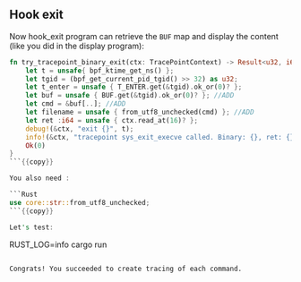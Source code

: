 ## Hook exit

Now hook_exit program can retrieve the `BUF` map and display the content (like you did in the display program):

```Rust
fn try_tracepoint_binary_exit(ctx: TracePointContext) -> Result<u32, i64> {
    let t = unsafe{ bpf_ktime_get_ns() };
    let tgid = (bpf_get_current_pid_tgid() >> 32) as u32;
    let t_enter = unsafe { T_ENTER.get(&tgid).ok_or(0)? };
    let buf = unsafe { BUF.get(&tgid).ok_or(0)? }; //ADD
    let cmd = &buf[..]; //ADD
    let filename = unsafe { from_utf8_unchecked(cmd) }; //ADD
    let ret :i64 = unsafe { ctx.read_at(16)? };
    debug!(&ctx, "exit {}", t);
    info!(&ctx, "tracepoint sys_exit_execve called. Binary: {}, ret: {}, duration: {}", filename, ret, t - t_enter); //CHANGE
    Ok(0)
}
```{{copy}}

You also need :

```Rust
use core::str::from_utf8_unchecked;
```{{copy}}

Let's test:

```
RUST_LOG=info cargo run
```{{exec interrupt}}

Congrats! You succeeded to create tracing of each command.
